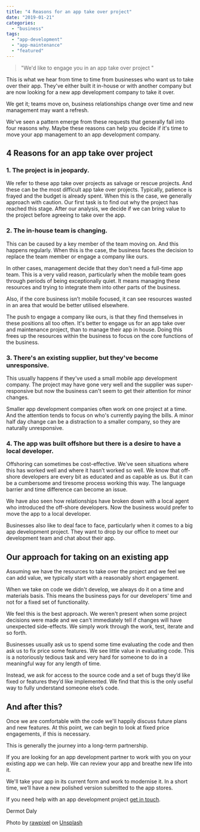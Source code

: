 ```yaml
---
title: "4 Reasons for an app take over project"
date: "2019-01-21"
categories: 
  - "business"
tags: 
  - "app-development"
  - "app-maintenance"
  - "featured"
---
```


> "We'd like to engage you in an app take over project "

This is what we hear from time to time from businesses who want us to take over their app. They've either built it in-house or with another company but are now looking for a new app development company to take it over.

We get it; teams move on, business relationships change over time and new management may want a refresh.

We've seen a pattern emerge from these requests that generally fall into four reasons why. Maybe these reasons can help you decide if it's time to move your app management to an app development company.

## **4 Reasons for an app take over project**

### 1\. The project is in jeopardy. 

We refer to these app take over projects as salvage or rescue projects. And these can be the most difficult app take over projects. Typically, patience is frayed and the budget is already spent. When this is the case, we generally approach with caution. Our first task is to find out why the project has reached this stage. After our analysis, we decide if we can bring value to the project before agreeing to take over the app.

### 2\. The in-house team is changing. 

This can be caused by a key member of the team moving on. And this happens regularly. When this is the case, the business faces the decision to replace the team member or engage a company like ours.

In other cases, management decide that they don't need a full-time app team. This is a very valid reason, particularly when the mobile team goes through periods of being exceptionally quiet. It means managing these resources and trying to integrate them into other parts of the business.

Also, if the core business isn’t mobile focused, it can see resources wasted in an area that would be better utilised elsewhere.

The push to engage a company like ours, is that they find themselves in these positions all too often. It's better to engage us for an app take over and maintenance project, than to manage their app in house. Doing this frees up the resources within the business to focus on the core functions of the business.

### 3\. There's an existing supplier, but they've become unresponsive. 

This usually happens if they've used a small mobile app development company. The project may have gone very well and the supplier was super-responsive but now the business can't seem to get their attention for minor changes.

Smaller app development companies often work on one project at a time. And the attention tends to focus on who's currently paying the bills. A minor half day change can be a distraction to a smaller company, so they are naturally unresponsive.

### 4\. The app was built offshore but there is a desire to have a local developer.

Offshoring can sometimes be cost-effective. We've seen situations where this has worked well and where it hasn’t worked so well. We know that off-shore developers are every bit as educated and as capable as us. But it can be a cumbersome and tiresome process working this way. The language barrier and time difference can become an issue. 

We have also seen how relationships have broken down with a local agent who introduced the off-shore developers. Now the business would prefer to move the app to a local developer. 

Businesses also like to deal face to face, particularly when it comes to a big app development project. They want to drop by our office to meet our development team and chat about their app.

## **Our approach for taking on an existing app**

Assuming we have the resources to take over the project and we feel we can add value, we typically start with a reasonably short engagement.

When we take on code we didn't develop, we always do it on a time and materials basis. This means the business pays for our developers' time and not for a fixed set of functionality.

We feel this is the best approach. We weren't present when some project decisions were made and we can't immediately tell if changes will have unexpected side-effects. We simply work through the work, test, iterate and so forth.

Businesses usually ask us to spend some time evaluating the code and then ask us to fix price some features. We see little value in evaluating code. This is a notoriously tedious task and very hard for someone to do in a meaningful way for any length of time. 

Instead, we ask for access to the source code and a set of bugs they’d like fixed or features they’d like implemented. We find that this is the only useful way to fully understand someone else’s code.

## **And after this?**

Once we are comfortable with the code we'll happily discuss future plans and new features. At this point, we can begin to look at fixed price engagements, if this is necessary. 

This is generally the journey into a long-term partnership.

If you are looking for an app development partner to work with you on your existing app we can help. We can review your app and breathe new life into it. 

We'll take your app in its current form and work to modernise it. In a short time, we’ll have a new polished version submitted to the app stores.

If you need help with an app development project [get in touch](https://tapadoo.wpengine.com/contact/).

Dermot Daly

Photo by [rawpixel](https://unsplash.com/photos/H5968kXuWQU?utm_source=unsplash&utm_medium=referral&utm_content=creditCopyText) on [Unsplash](https://unsplash.com/search/photos/mobile-phone-in-business-meeting?utm_source=unsplash&utm_medium=referral&utm_content=creditCopyText)
